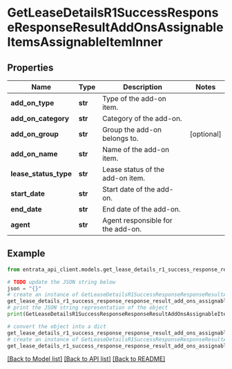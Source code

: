 # GetLeaseDetailsR1SuccessResponseResponseResultAddOnsAssignableItemsAssignableItemInner


## Properties

Name | Type | Description | Notes
------------ | ------------- | ------------- | -------------
**add_on_type** | **str** | Type of the add-on item. | 
**add_on_category** | **str** | Category of the add-on. | 
**add_on_group** | **str** | Group the add-on belongs to. | [optional] 
**add_on_name** | **str** | Name of the add-on item. | 
**lease_status_type** | **str** | Lease status of the add-on item. | 
**start_date** | **str** | Start date of the add-on. | 
**end_date** | **str** | End date of the add-on. | 
**agent** | **str** | Agent responsible for the add-on. | 

## Example

```python
from entrata_api_client.models.get_lease_details_r1_success_response_response_result_add_ons_assignable_items_assignable_item_inner import GetLeaseDetailsR1SuccessResponseResponseResultAddOnsAssignableItemsAssignableItemInner

# TODO update the JSON string below
json = "{}"
# create an instance of GetLeaseDetailsR1SuccessResponseResponseResultAddOnsAssignableItemsAssignableItemInner from a JSON string
get_lease_details_r1_success_response_response_result_add_ons_assignable_items_assignable_item_inner_instance = GetLeaseDetailsR1SuccessResponseResponseResultAddOnsAssignableItemsAssignableItemInner.from_json(json)
# print the JSON string representation of the object
print(GetLeaseDetailsR1SuccessResponseResponseResultAddOnsAssignableItemsAssignableItemInner.to_json())

# convert the object into a dict
get_lease_details_r1_success_response_response_result_add_ons_assignable_items_assignable_item_inner_dict = get_lease_details_r1_success_response_response_result_add_ons_assignable_items_assignable_item_inner_instance.to_dict()
# create an instance of GetLeaseDetailsR1SuccessResponseResponseResultAddOnsAssignableItemsAssignableItemInner from a dict
get_lease_details_r1_success_response_response_result_add_ons_assignable_items_assignable_item_inner_from_dict = GetLeaseDetailsR1SuccessResponseResponseResultAddOnsAssignableItemsAssignableItemInner.from_dict(get_lease_details_r1_success_response_response_result_add_ons_assignable_items_assignable_item_inner_dict)
```
[[Back to Model list]](../README.md#documentation-for-models) [[Back to API list]](../README.md#documentation-for-api-endpoints) [[Back to README]](../README.md)


